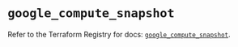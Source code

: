# `google_compute_snapshot`

Refer to the Terraform Registry for docs: [`google_compute_snapshot`](https://registry.terraform.io/providers/hashicorp/google/6.19.0/docs/resources/compute_snapshot).

